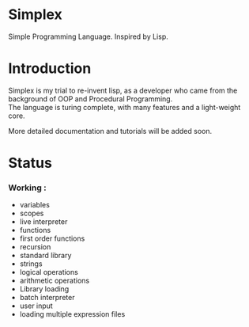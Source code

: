 # Simplex
Simple Programming Language. Inspired by Lisp.

# Introduction 

Simplex is my trial to re-invent lisp, as a developer who came from the background of OOP and Procedural Programming. <br/>
The language is turing complete, with many features and a light-weight core. 

More detailed documentation and tutorials will be added soon.

# Status 

### Working : 

- variables
- scopes
- live interpreter
- functions
- first order functions 
- recursion
- standard library
- strings
- logical operations
- arithmetic operations 
- Library loading
- batch interpreter
- user input 
- loading multiple expression files
 

